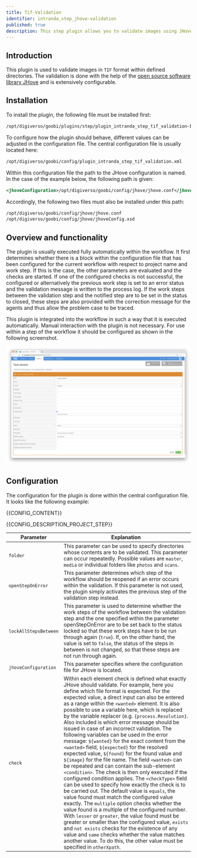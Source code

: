 ```yaml
---
title: Tif-Validation
identifier: intranda_step_jhove-validation
published: true
description: This step plugin allows you to validate images using JHove and customize the workflow
---
```

## Introduction
This plugin is used to validate images in `TIF` format within defined directories. The validation is done with the help of the [open source software library JHove](https://jhove.openpreservation.org/) and is extensively configurable.


## Installation
To install the plugin, the following file must be installed first:

```bash
/opt/digiverso/goobi/plugins/step/plugin_intranda_step_tif_validation-base.jar
```

To configure how the plugin should behave, different values can be adjusted in the configuration file. The central configuration file is usually located here:

```bash
/opt/digiverso/goobi/config/plugin_intranda_step_tif_validation.xml
```

Within this configuration file the path to the JHove configuration is named. In the case of the example below, the following path is given:

```xml
<jhoveConfiguration>/opt/digiverso/goobi/config/jhove/jhove.conf</jhoveConfiguration>
```

Accordingly, the following two files must also be installed under this path:

```xml
/opt/digiverso/goobi/config/jhove/jhove.conf
/opt/digiverso/goobi/config/jhove/jhoveConfig.xsd
```


## Overview and functionality
The plugin is usually executed fully automatically within the workflow. It first determines whether there is a block within the configuration file that has been configured for the current workflow with respect to project name and work step. If this is the case, the other parameters are evaluated and the checks are started. If one of the configured checks is not successful, the configured or alternatively the previous work step is set to an error status and the validation message is written to the process log. If the work steps between the validation step and the notified step are to be set in the status to closed, these steps are also provided with the correction message for the agents and thus allow the problem case to be traced.

This plugin is integrated into the workflow in such a way that it is executed automatically. Manual interaction with the plugin is not necessary. For use within a step of the workflow it should be configured as shown in the following screenshot.

![Integration of the plugin into the workflow](screen1.png)


## Configuration
The configuration for the plugin is done within the central configuration file. It looks like the following example:

{{CONFIG_CONTENT}}

{{CONFIG_DESCRIPTION_PROJECT_STEP}}

Parameter         | Explanation
------------------|----------------------------------------
`folder` | This parameter can be used to specify directories whose contents are to be validated. This parameter can occur repeatedly. Possible values are `master`, `media` or individual folders like `photos` and `scans`.
`openStepOnError` | This parameter determines which step of the workflow should be reopened if an error occurs within the validation. If this parameter is not used, the plugin simply activates the previous step of the validation step instead.
`lockAllStepsBetween` | This parameter is used to determine whether the work steps of the workflow between the validation step and the one specified within the parameter openStepOnError are to be set back to the status locked so that these work steps have to be run through again (`true`). If, on the other hand, the value is set to `false`, the status of the steps in between is not changed, so that these steps are not run through again.
`jhoveConfiguration` | This parameter specifies where the configuration file for JHove is located. 
`check` | Within each element check is defined what exactly JHove should validate. For example, here you define which file format is expected. For the expected value, a direct input can also be entered as a range within the `<wanted>` element. It is also possible to use a variable here, which is replaced by the variable replacer (e.g. `{process.Resolution}`. Also included is which error message should be issued in case of an incorrect validation. The following variables can be used in the error message: `${wanted}` for the exact content from the `<wanted>` field, `${expected}` for the resolved expected value, `${found}` for the found value and `${image}` for the file name. The field `<wanted>` can be repeated and can contain the sub-element `<condition>`. The check is then only executed if the configured condition applies. The `<checkType>` field can be used to specify how exactly the check is to be carried out. The default value is `equals`, the value found must match the configured value exactly. The `multiple` option checks whether the value found is a multiple of the configured number. With `lesser` or `greater`, the value found must be greater or smaller than the configured value, `exists` and `not exists` checks for the existence of any value and `same` checks whether the value matches another value. To do this, the other value must be specified in `otherXpath`.


